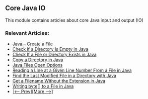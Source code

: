 ## Core Java IO

This module contains articles about core Java input and output (IO)

### Relevant Articles: 

- [Java – Create a File](https://www.baeldung.com/java-how-to-create-a-file)
- [Check If a Directory Is Empty in Java](https://www.baeldung.com/java-check-empty-directory)
- [Check If a File or Directory Exists in Java](https://www.baeldung.com/java-file-directory-exists)
- [Copy a Directory in Java](https://www.baeldung.com/java-copy-directory)
- [Java Files Open Options](https://www.baeldung.com/java-file-options)
- [Reading a Line at a Given Line Number From a File in Java](https://www.baeldung.com/java-read-line-at-number)
- [Find the Last Modified File in a Directory with Java](https://www.baeldung.com/java-last-modified-file)
- [Get a Filename Without the Extension in Java](https://www.baeldung.com/java-filename-without-extension)
- [Writing byte[] to a File in Java](https://www.baeldung.com/java-write-byte-array-file)
- [[<-- Prev]](/core-java-modules/core-java-io-2)[[More -->]](/core-java-modules/core-java-io-4)
